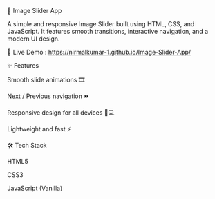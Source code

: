 🌟 Image Slider App

A simple and responsive Image Slider built using HTML, CSS, and JavaScript.
It features smooth transitions, interactive navigation, and a modern UI design.


🚀 Live Demo : https://nirmalkumar-1.github.io/Image-Slider-App/


✨ Features

Smooth slide animations 🎞️

Next / Previous navigation ⏩

Responsive design for all devices 📱💻

Lightweight and fast ⚡


🛠️ Tech Stack

HTML5

CSS3

JavaScript (Vanilla)

